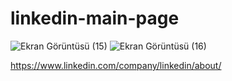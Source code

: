 # linkedin-main-page
![Ekran Görüntüsü (15)](https://user-images.githubusercontent.com/103112821/181914177-9c6f18a8-0cb6-4cb7-a35e-827a983be008.png)
![Ekran Görüntüsü (16)](https://user-images.githubusercontent.com/103112821/181914251-3da31389-bde7-4028-8000-ed60bab1db38.png)

https://www.linkedin.com/company/linkedin/about/
